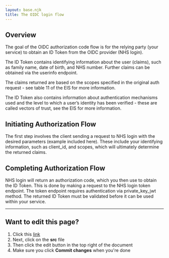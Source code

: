 ```yaml
---
layout: base.njk
title: The OIDC login flow
---
```


 ## Overview
 The goal of the OIDC authorization code flow is for the relying party (your service) to obtain an ID Token from the OIDC provider (NHS login).
 
 The ID Token contains identifying information about the user (claims), such as family name, date of birth, and NHS number. Further claims can be obtained via the userinfo endpoint. 
 
 The claims returned are based on the scopes specified in the original auth request - see table 11 of the EIS for more information. 
 
 The ID Token also contains information about authentication mechanisms used and the level to which a user’s identity has been verified - these are called vectors of trust, see the EIS for more information.

 ## Initiating Authorization Flow
 The first step involves the client sending a request to NHS login with the desired parameters (example included here). These include your identifying information, such as client_id, and scopes, which will ultimately determine the returned claims.

 ## Completing Authorization Flow
 NHS login will return an authorization code, which you then use to obtain the ID Token. This is done by making a request to the NHS login token endpoint. The token endpoint requires authentication via private_key_jwt method. The returned ID Token must be validated before it can be used within your service.

 ***
## Want to edit this page?
1. Click this [link](https://github.com/faithmawi/nhs-dev-docs)
2. Next, click on the **src** file
2. Then click the edit button in the top right of the document
3. Make sure you click **Commit changes** when you're done